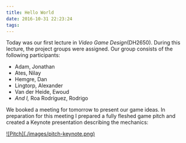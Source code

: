 ```yaml
---
title: Hello World
date: 2016-10-31 22:23:24
tags:
---
```


Today was our first lecture in _Video Game Design_(DH2650). During this lecture, the project groups were assigned. Our group consists of the following participants:

+ Adam, Jonathan
+ Ates, Nilay
+ Hemgre, Dan
+ Lingtorp, Alexander
+ Van der Heide, Ewoud
+ _And I,_ Roa Rodríguez, Rodrigo

We booked a meeting for tomorrow to present our game ideas. In preparation for this meeting I prepared a fully fleshed game pitch and created a Keynote presentation describing the mechanics:

<a href="https://www.icloud.com/keynote/0Cdq5TO-FruJClMEa9GtM-tKA#DH2650Pitch" class="fancybox" target="_blank" rel="external">
![Pitch](./images/pitch-keynote.png)
</a>
